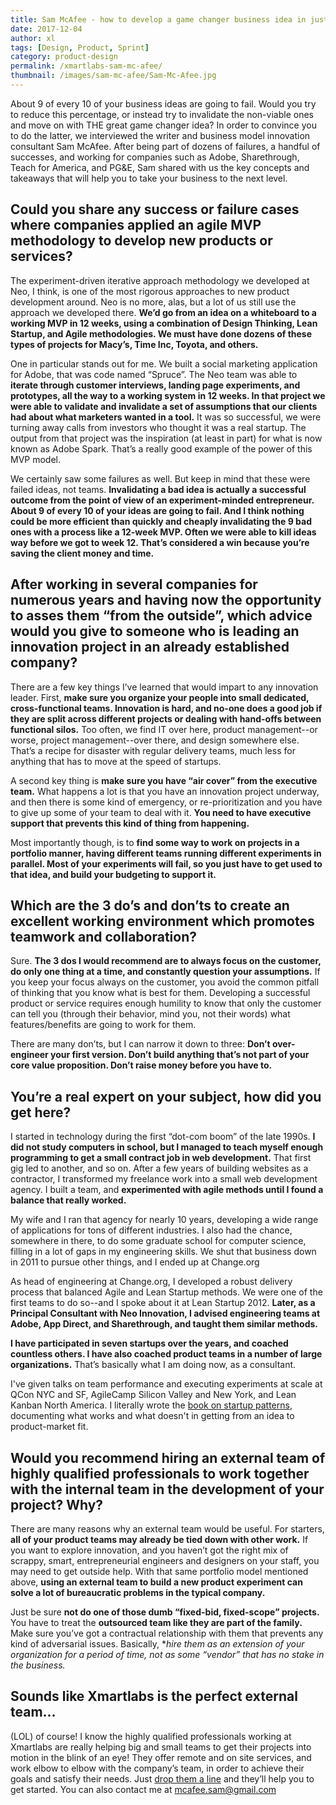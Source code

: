 ```yaml
---
title: Sam McAfee - how to develop a game changer business idea in just 12 weeks?
date: 2017-12-04
author: xl
tags: [Design, Product, Sprint]
category: product-design
permalink: /xmartlabs-sam-mc-afee/
thumbnail: /images/sam-mc-afee/Sam-Mc-Afee.jpg
---
```


About 9 of every 10 of your business ideas are going to fail. Would you try to reduce this percentage, or instead try to invalidate the non-viable ones and move on with THE great game changer idea? In order to convince you to do the latter, we interviewed the writer and business model innovation consultant Sam McAfee. After being part of dozens of failures, a handful of successes, and working for companies such as Adobe, Sharethrough, Teach for America, and PG&E, Sam shared with us the key concepts and takeaways that will help you to take your business to the next level.

<h2 class="color-title">Could you share any success or failure cases where companies applied an agile MVP  methodology to develop new products or services?</h2>

The experiment-driven iterative approach methodology we developed at Neo, I think, is one of the most rigorous approaches to new product development around. Neo is no more, alas, but a lot of us still use the approach we developed there. **We’d go from an idea on a whiteboard to a working MVP in 12 weeks, using a combination of Design Thinking, Lean Startup, and Agile methodologies. We must have done dozens of these types of projects for Macy’s, Time Inc, Toyota, and others.**

One in particular stands out for me. We built a social marketing application for Adobe, that was code named “Spruce”. The Neo team was able to **iterate through customer interviews, landing page experiments, and prototypes, all the way to a working system in 12 weeks. In that project we were able to validate and invalidate a set of assumptions that our clients had about what marketers wanted in a tool.** It was so successful, we were turning away calls from investors who thought it was a real startup. The output from that project was the inspiration (at least in part) for what is now known as Adobe Spark. That’s a really good example of the power of this MVP model.

We certainly saw some failures as well. But keep in mind that these were failed ideas, not teams. **Invalidating a bad idea is actually a successful outcome from the point of view of an experiment-minded entrepreneur. About 9 of every 10 of your ideas are going to fail. And I think nothing could be more efficient than quickly and cheaply invalidating the 9 bad ones with a process like a 12-week MVP. Often we were able to kill ideas way before we got to week 12. That’s considered a win because you’re saving the client money and time.**

<h2 class="color-title">After working in several companies for numerous years and having now the opportunity to asses them “from the outside”, which advice would you give to someone who is leading an innovation project in an already established company?</h2>

There are a few key things I’ve learned that would impart to any innovation leader. First, **make sure you organize your people into small dedicated, cross-functional teams. Innovation is hard, and no-one does a good job if they are split across different projects or dealing with hand-offs between functional silos.** Too often, we find IT over here, product management--or worse, project management--over there, and design somewhere else. That’s a recipe for disaster with regular delivery teams, much less for anything that has to move at the speed of startups.

A second key thing is **make sure you have “air cover” from the executive team.** What happens a lot is that you have an innovation project underway, and then there is some kind of emergency, or re-prioritization and you have to give up some of your team to deal with it. **You need to have executive support that prevents this kind of thing from happening.**

Most importantly though, is to **find some way to work on projects in a portfolio manner, having different teams running different experiments in parallel. Most of your experiments will fail, so you just have to get used to that idea, and build your budgeting to support it.**

<h2 class="color-title">Which are the 3 do’s and don’ts to create an excellent working environment which promotes teamwork and collaboration?</h2>

Sure. **The 3 dos I would recommend are to always focus on the customer, do only one thing at a time, and constantly question your assumptions.** If you keep your focus always on the customer, you avoid the common pitfall of thinking that you know what is best for them. Developing a successful product or service requires enough humility to know that only the customer can tell you (through their behavior, mind you, not their words) what features/benefits are going to work for them.

There are many don’ts, but I can narrow it down to three: **Don’t over-engineer your first version. Don’t build anything that’s not part of your core value proposition. Don’t raise money before you have to.**

<h2 class="color-title">You’re a real expert on your subject, how did you get here?</h2>

I started in technology during the first “dot-com boom” of the late 1990s. **I did not study computers in school, but I managed to teach myself enough programming to get a small contract job in web development.** That first gig led to another, and so on. After a few years of building websites as a contractor, I transformed my freelance work into a small web development agency. I built a team, and **experimented with agile methods until I found a balance that really worked.**

My wife and I ran that agency for nearly 10 years, developing a wide range of applications for tons of different industries. I also had the chance, somewhere in there, to do some graduate school for computer science, filling in a lot of gaps in my engineering skills. We shut that business down in 2011 to pursue other things, and I ended up at Change.org

As head of engineering at Change.org, I developed a robust delivery process that balanced Agile and Lean Startup methods. We were one of the first teams to do so--and I spoke about it at Lean Startup 2012. **Later, as a Principal Consultant with Neo Innovation, I advised engineering teams at Adobe, App Direct, and Sharethrough, and taught them similar methods.**

**I have participated in seven startups over the years, and coached countless others. I have also coached product teams in a number of large organizations.** That’s basically what I am doing now, as a consultant.

I've given talks on team performance and executing experiments at scale at QCon NYC and SF, AgileCamp Silicon Valley and New York, and Lean Kanban North America. I literally wrote the [book on startup patterns](http://StartupPatterns.com), documenting what works and what doesn't in getting from an idea to product-market fit.

<h2 class="color-title">Would you recommend hiring an external team of highly qualified professionals to work together with the internal team in the development of your project? Why?</h2>

There are many reasons why an external team would be useful. For starters, **all of your product teams may already be tied down with other work.** If you want to explore innovation, and you haven’t got the right mix of scrappy, smart, entrepreneurial engineers and designers on your staff, you may need to get outside help. With that same portfolio model mentioned above, **using an external team to build a new product experiment can solve a lot of bureaucratic problems in the typical company.**

Just be sure **not do one of those dumb “fixed-bid, fixed-scope” projects.** You have to treat the **outsourced team like they are part of the family.** Make sure you’ve got a contractual relationship with them that prevents any kind of adversarial issues. Basically, **hire them as an extension of your organization for a period of time, not as some “vendor” that has no stake in the business.*

<h2 class="color-title">Sounds like Xmartlabs is the perfect external team…</h2>

(LOL) of course! I know the highly qualified professionals working at Xmartlabs are really helping big and small teams to get their projects into motion in the blink of an eye! They offer remote and on site services, and work elbow to elbow with the company’s team, in order to achieve their goals and satisfy their needs. Just [drop them a line](https://xmartlabs.com/contact) and they’ll help you to get started. You can also contact me at [mcafee.sam@gmail.com](mailto:mcafee.sam@gmail.com)
